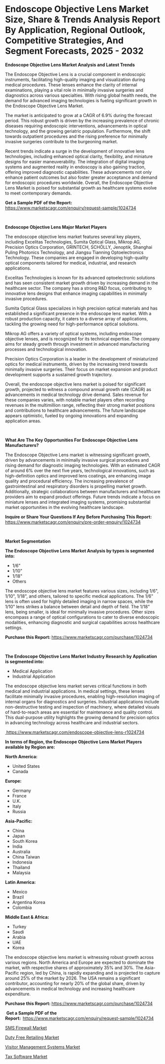 <p><h1>Endoscope Objective Lens Market Size, Share & Trends Analysis Report By Application, Regional Outlook, Competitive Strategies, And Segment Forecasts, 2025 - 2032</h1></p><p><strong>Endoscope Objective Lens Market Analysis and Latest Trends</strong></p>
<p><p>The Endoscope Objective Lens is a crucial component in endoscopic instruments, facilitating high-quality imaging and visualization during medical procedures. These lenses enhance the clarity of internal examinations, playing a vital role in minimally invasive surgeries and diagnostics across various specialties. With rising global health needs, the demand for advanced imaging technologies is fueling significant growth in the Endoscope Objective Lens Market.</p><p>The market is anticipated to grow at a CAGR of 6.9% during the forecast period. This robust growth is driven by the increasing prevalence of chronic diseases requiring endoscopic interventions, advancements in optical technology, and the growing geriatric population. Furthermore, the shift towards outpatient procedures and the rising preference for minimally invasive surgeries contribute to the burgeoning market.</p><p>Recent trends indicate a surge in the development of innovative lens technologies, including enhanced optical clarity, flexibility, and miniature designs for easier maneuverability. The integration of digital imaging systems and augmented reality in endoscopy is also gaining traction, offering improved diagnostic capabilities. These advancements not only enhance patient outcomes but also foster greater acceptance and demand for endoscopic procedures worldwide. Overall, the Endoscope Objective Lens Market is poised for substantial growth as healthcare systems evolve to meet contemporary demands.</p></p>
<p><strong>Get a Sample PDF of the Report:&nbsp;</strong> <a href="https://www.marketscagr.com/enquiry/request-sample/1024734?utm_campaign=2010&utm_medium=2&utm_source=Github&utm_content=ia&utm_term=06032025&utm_id=endoscope-objective-lens">https://www.marketscagr.com/enquiry/request-sample/1024734</a></p>
<p>&nbsp;</p>
<p><strong>Endoscope Objective Lens Major Market Players</strong></p>
<p><p>The endoscope objective lens market features several key players, including Excelitas Technologies, Sumita Optical Glass, Mikrop AG, Precision Optics Corporation, GRINTECH, SCHÖLLY, Jenoptik, Shanghai Puling Photonics Technology, and Jiangsu Tianning Optoelectronics Technology. These companies are engaged in developing high-quality optical components tailored for medical, industrial, and research applications.</p><p>Excelitas Technologies is known for its advanced optoelectronic solutions and has seen consistent market growth driven by increasing demand in the healthcare sector. The company has a strong R&D focus, contributing to innovative lens designs that enhance imaging capabilities in minimally invasive procedures.</p><p>Sumita Optical Glass specializes in high precision optical materials and has established a significant presence in the endoscope lens market. With a robust production capacity, it caters to a diverse array of applications, tackling the growing need for high-performance optical solutions.</p><p>Mikrop AG offers a variety of optical systems, including endoscope objective lenses, and is recognized for its technical expertise. The company aims for steady growth through investment in advanced manufacturing processes and technological innovation.</p><p>Precision Optics Corporation is a leader in the development of miniaturized optics for medical instruments, driven by the increasing trend towards minimally invasive surgeries. Their focus on market expansion and product development supports a sustained growth trajectory.</p><p>Overall, the endoscope objective lens market is poised for significant growth, projected to witness a compound annual growth rate (CAGR) as advancements in medical technology drive demand. Sales revenue for these companies varies, with notable market players often recording revenues in the multimillion range, reflecting their strong market positions and contributions to healthcare advancements. The future landscape appears optimistic, fueled by ongoing innovations and expanding application areas.</p></p>
<p>&nbsp;</p>
<p><strong>What Are The Key Opportunities For Endoscope Objective Lens Manufacturers?</strong></p>
<p><p>The Endoscope Objective Lens market is witnessing significant growth, driven by advancements in minimally invasive surgical procedures and rising demand for diagnostic imaging technologies. With an estimated CAGR of around 6% over the next five years, technological innovations, such as high-definition optics and improved lens coatings, are enhancing image quality and procedural efficiency. The increasing prevalence of gastrointestinal and respiratory disorders is propelling market growth. Additionally, strategic collaborations between manufacturers and healthcare providers aim to expand product offerings. Future trends indicate a focus on miniature lenses and integrated imaging systems, promising substantial market opportunities in the evolving healthcare landscape.</p></p>
<p><strong>Inquire or Share Your Questions If Any Before Purchasing This Report:</strong> <a href="https://www.marketscagr.com/enquiry/pre-order-enquiry/1024734?utm_campaign=2010&utm_medium=2&utm_source=Github&utm_content=ia&utm_term=06032025&utm_id=endoscope-objective-lens">https://www.marketscagr.com/enquiry/pre-order-enquiry/1024734</a></p>
<p>&nbsp;</p>
<p><strong>Market Segmentation</strong></p>
<p><strong>The Endoscope Objective Lens Market Analysis by types is segmented into:</strong></p>
<p><ul><li>1/6"</li><li>1/10"</li><li>1/18"</li><li>Others</li></ul></p>
<p><p>The endoscope objective lens market features various sizes, including 1/6", 1/10", 1/18", and others, tailored to specific medical applications. The 1/6" lens is often used for highly detailed imaging in narrow spaces, while the 1/10" lens strikes a balance between detail and depth of field. The 1/18" lens, being smaller, is ideal for minimally invasive procedures. Other sizes encompass a range of optical configurations to cater to diverse endoscopic modalities, enhancing diagnostic and surgical capabilities across healthcare settings.</p></p>
<p><strong>Purchase this Report:&nbsp;</strong><a href="https://www.marketscagr.com/purchase/1024734?utm_campaign=2010&utm_medium=2&utm_source=Github&utm_content=ia&utm_term=06032025&utm_id=endoscope-objective-lens">https://www.marketscagr.com/purchase/1024734</a></p>
<p>&nbsp;</p>
<p><strong>The Endoscope Objective Lens Market Industry Research by Application is segmented into:</strong></p>
<p><ul><li>Medical Application</li><li>Industrial Application</li></ul></p>
<p><p>The endoscope objective lens market serves critical functions in both medical and industrial applications. In medical settings, these lenses facilitate minimally invasive procedures, enabling high-resolution imaging of internal organs for diagnostics and surgeries. Industrial applications include non-destructive testing and inspection of machinery, where detailed visuals of hard-to-reach areas are essential for maintenance and quality control. This dual-purpose utility highlights the growing demand for precision optics in advancing technology across healthcare and industrial sectors.</p></p>
<p><a href="https://www.marketscagr.com/endoscope-objective-lens-r1024734?utm_campaign=2010&utm_medium=2&utm_source=Github&utm_content=ia&utm_term=06032025&utm_id=endoscope-objective-lens">&nbsp;https://www.marketscagr.com/endoscope-objective-lens-r1024734</a></p>
<p><strong>In terms of Region, the Endoscope Objective Lens Market Players available by Region are:</strong></p>
<p>
    <p> <strong> North America: </strong>
        <ul>
            <li>United States</li>
            <li>Canada</li>
        </ul>
        </p> 
    <p> <strong> Europe: </strong>
        <ul>
            <li>Germany</li>
            <li>France</li>
            <li>U.K.</li>
            <li>Italy</li>
            <li>Russia</li>
        </ul>
        </p> 
    <p> <strong> Asia-Pacific: </strong>
        <ul>
            <li>China</li>
            <li>Japan</li>
            <li>South Korea</li>
            <li>India</li>
            <li>Australia</li>
            <li>China Taiwan</li>
            <li>Indonesia</li>
            <li>Thailand</li>
            <li>Malaysia</li>
        </ul>
        </p> 
    <p> <strong> Latin America: </strong>
        <ul>
            <li>Mexico</li>
            <li>Brazil</li>
            <li>Argentina Korea</li>
            <li>Colombia</li>
        </ul>
        </p> 
    <p> <strong> Middle East & Africa: </strong>
        <ul>
            <li>Turkey</li>
            <li>Saudi</li>
            <li>Arabia</li>
            <li>UAE</li>
            <li>Korea</li>
        </ul>
    </p>
    </p>
<p><p>The endoscope objective lens market is witnessing robust growth across various regions. North America and Europe are expected to dominate the market, with respective shares of approximately 35% and 30%. The Asia-Pacific region, led by China, is rapidly expanding and is projected to capture around 25% of the market by 2026. The USA remains a significant contributor, accounting for nearly 20% of the global share, driven by advancements in medical technology and increasing healthcare expenditure.</p></p>
<p><strong>Purchase this Report: </strong><a href="https://www.marketscagr.com/purchase/1024734?utm_campaign=2010&utm_medium=2&utm_source=Github&utm_content=ia&utm_term=06032025&utm_id=endoscope-objective-lens">https://www.marketscagr.com/purchase/1024734</a></p>
<p>&nbsp;<strong>Get a Sample PDF of the Report:&nbsp;&nbsp;</strong><a href="https://www.marketscagr.com/enquiry/request-sample/1024734?utm_campaign=2010&utm_medium=2&utm_source=Github&utm_content=ia&utm_term=06032025&utm_id=endoscope-objective-lens">https://www.marketscagr.com/enquiry/request-sample/1024734</a></p>
<p><strong></strong></p>
<p><p><a href="https://github.com/BryceTownsendr/Market-Research-Report-List-7/blob/main/sms-firewall-market.md?utm_campaign=2010&utm_medium=2&utm_source=Github&utm_content=ia&utm_term=06032025&utm_id=endoscope-objective-lens">SMS Firewall Market</a></p><p><a href="https://github.com/romeoacuffap/Market-Research-Report-List-1/blob/main/duty-free-retailing-market.md?utm_campaign=2010&utm_medium=2&utm_source=Github&utm_content=ia&utm_term=06032025&utm_id=endoscope-objective-lens">Duty Free Retailing Market</a></p><p><a href="https://github.com/prumrupear/Market-Research-Report-List-1/blob/main/visitor-management-systems-market.md?utm_campaign=2010&utm_medium=2&utm_source=Github&utm_content=ia&utm_term=06032025&utm_id=endoscope-objective-lens">Visitor Management Systems Market</a></p><p><a href="https://github.com/goreabeeran/Market-Research-Report-List-1/blob/main/tax-software-market.md?utm_campaign=2010&utm_medium=2&utm_source=Github&utm_content=ia&utm_term=06032025&utm_id=endoscope-objective-lens">Tax Software Market</a></p></p>
